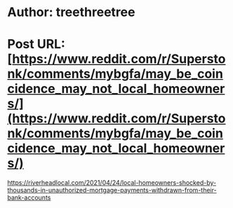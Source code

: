 # Author: treethreetree
# Post URL: [https://www.reddit.com/r/Superstonk/comments/mybgfa/may_be_coincidence_may_not_local_homeowners/](https://www.reddit.com/r/Superstonk/comments/mybgfa/may_be_coincidence_may_not_local_homeowners/)


https://riverheadlocal.com/2021/04/24/local-homeowners-shocked-by-thousands-in-unauthorized-mortgage-payments-withdrawn-from-their-bank-accounts